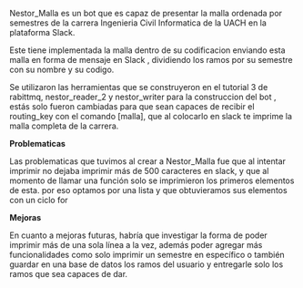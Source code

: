
Nestor_Malla es un bot que es capaz de presentar la malla ordenada por semestres de la carrera Ingenieria Civil Informatica de la UACH en la plataforma Slack.

Este tiene implementada la malla dentro de su codificacion enviando esta malla en forma de mensaje en Slack , dividiendo los ramos por su semestre con su nombre y su codigo.

Se utilizaron las herramientas que se construyeron en el tutorial 3 de rabittmq, nestor_reader_2 y nestor_writer para la construccion del bot , estás solo fueron cambiadas para que sean capaces de recibir el routing_key con el comando [malla], que al colocarlo en slack te imprime la malla completa de la carrera.

**Problematicas**

Las problematicas que tuvimos al crear a Nestor_Malla fue que al intentar imprimir no dejaba imprimir  más de 500 caracteres en slack, y que al momento de llamar una función solo se imprimieron los primeros elementos de esta. por eso optamos por una lista y que obtuvieramos sus elementos con un ciclo for

**Mejoras**

En cuanto a mejoras futuras, habría que investigar la forma de poder imprimir más de una sola línea a la vez, además poder agregar más funcionalidades como solo imprimir un semestre en específico o también guardar en una base de datos los ramos del usuario y entregarle solo los ramos que sea capaces de dar.